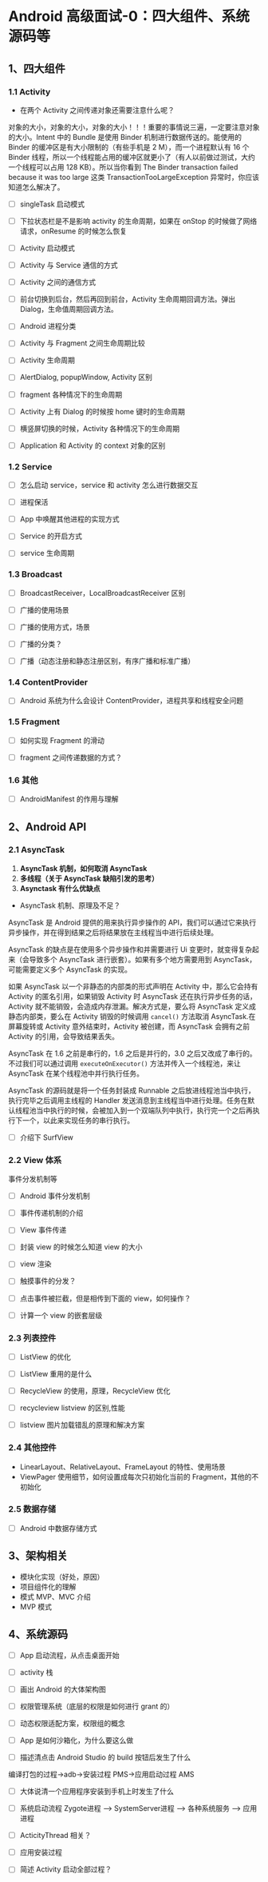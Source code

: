 # Android 高级面试-0：四大组件、系统源码等

## 1、四大组件

### 1.1 Activity

- 在两个 Activity 之间传递对象还需要注意什么呢？

对象的大小，对象的大小，对象的大小！！！重要的事情说三遍，一定要注意对象的大小。Intent 中的 Bundle 是使用 Binder 机制进行数据传送的。能使用的 Binder 的缓冲区是有大小限制的（有些手机是 2 M），而一个进程默认有 16 个 Binder 线程，所以一个线程能占用的缓冲区就更小了（有人以前做过测试，大约一个线程可以占用 128 KB）。所以当你看到 The Binder transaction failed because it was too large 这类 TransactionTooLargeException 异常时，你应该知道怎么解决了。

- [ ] singleTask 启动模式

- [ ] 下拉状态栏是不是影响 activity 的生命周期，如果在 onStop 的时候做了网络请求，onResume 的时候怎么恢复

- [ ] Activity 启动模式


- [ ] Activity 与 Service 通信的方式

- [ ] Activity 之间的通信方式

- [ ] 前台切换到后台，然后再回到前台，Activity 生命周期回调方法。弹出 Dialog，生命值周期回调方法。

- [ ] Android 进程分类

- [ ] Activity 与 Fragment 之间生命周期比较

- [ ] Activity 生命周期
- [ ] AlertDialog, popupWindow, Activity 区别
- [ ] fragment 各种情况下的生命周期
- [ ] Activity 上有 Dialog 的时候按 home 键时的生命周期
- [ ] 横竖屏切换的时候，Activity 各种情况下的生命周期
- [ ] Application 和 Activity 的 context 对象的区别


### 1.2 Service

- [ ] 怎么启动 service，service 和 activity 怎么进行数据交互

- [ ] 进程保活
- [ ] App 中唤醒其他进程的实现方式

- [ ] Service 的开启方式

- [ ] service 生命周期

### 1.3 Broadcast

- [ ] BroadcastReceiver，LocalBroadcastReceiver 区别
- [ ] 广播的使用场景

- [ ] 广播的使用方式，场景
- [ ] 广播的分类？
- [ ] 广播（动态注册和静态注册区别，有序广播和标准广播）


### 1.4 ContentProvider

- [ ] Android 系统为什么会设计 ContentProvider，进程共享和线程安全问题


### 1.5 Fragment

- [ ] 如何实现 Fragment 的滑动

- [ ] fragment 之间传递数据的方式？

### 1.6 其他

- [ ] AndroidManifest 的作用与理解

## 2、Android API

### 2.1 AsyncTask

1. **AsyncTask 机制，如何取消 AsyncTask**
2. **多线程（关于 AsyncTask 缺陷引发的思考）**
3. **Asynctask 有什么优缺点**
- AsyncTask 机制、原理及不足？

AsyncTask 是 Android 提供的用来执行异步操作的 API，我们可以通过它来执行异步操作，并在得到结果之后将结果放在主线程当中进行后续处理。

AsyncTask 的缺点是在使用多个异步操作和并需要进行 Ui 变更时，就变得复杂起来（会导致多个 AsyncTask 进行嵌套）。如果有多个地方需要用到 AsyncTask，可能需要定义多个 AsyncTask 的实现。

如果 AsyncTask 以一个非静态的内部类的形式声明在 Activity 中，那么它会持有 Activity 的匿名引用，如果销毁 Activity 时 AsyncTask 还在执行异步任务的话，Activity 就不能销毁，会造成内存泄漏。解决方式是，要么将 AsyncTask 定义成静态内部类，要么在 Activity 销毁的时候调用 `cancel()` 方法取消 AsyncTask.在屏幕旋转或 Activity 意外结束时，Activity 被创建，而 AsyncTask 会拥有之前 Activity 的引用，会导致结果丢失。

AsyncTask 在 1.6 之前是串行的，1.6 之后是并行的，3.0 之后又改成了串行的。不过我们可以通过调用 `executeOnExecutor()` 方法并传入一个线程池，来让 AsyncTask 在某个线程池中并行执行任务。

AsyncTask 的源码就是将一个任务封装成 Runnable 之后放进线程池当中执行，执行完毕之后调用主线程的 Handler 发送消息到主线程当中进行处理。任务在默认线程池当中执行的时候，会被加入到一个双端队列中执行，执行完一个之后再执行下一个，以此来实现任务的串行执行。

- [ ] 介绍下 SurfView

### 2.2 View 体系

事件分发机制等

- [ ] Android 事件分发机制
- [ ] 事件传递机制的介绍
- [ ] View 事件传递
- [ ] 封装 view 的时候怎么知道 view 的大小
- [ ] view 渲染

- [ ] 触摸事件的分发？
- [ ] 点击事件被拦截，但是相传到下面的 view，如何操作？

- [ ] 计算一个 view 的嵌套层级

### 2.3 列表控件

- [ ] ListView 的优化
- [ ] ListView 重用的是什么

- [ ] RecycleView 的使用，原理，RecycleView 优化
- [ ] recycleview listview 的区别,性能

- [ ] listview 图片加载错乱的原理和解决方案

### 2.4 其他控件

- LinearLayout、RelativeLayout、FrameLayout 的特性、使用场景
- ViewPager 使用细节，如何设置成每次只初始化当前的 Fragment，其他的不初始化

### 2.5 数据存储

- [ ] Android 中数据存储方式

## 3、架构相关

- 模块化实现（好处，原因）
- 项目组件化的理解
- 模式 MVP、MVC 介绍
- MVP 模式

## 4、系统源码

- [ ] App 启动流程，从点击桌面开始
- [ ] activity 栈


- [ ] 画出 Android 的大体架构图


- [ ] 权限管理系统（底层的权限是如何进行 grant 的）
- [ ] 动态权限适配方案，权限组的概念

- [ ] App 是如何沙箱化，为什么要这么做

- [ ] 描述清点击 Android Studio 的 build 按钮后发生了什么

编译打包的过程->adb->安装过程 PMS->应用启动过程 AMS

- [ ] 大体说清一个应用程序安装到手机上时发生了什么

- [ ] 系统启动流程 Zygote进程 –> SystemServer进程 –> 各种系统服务 –> 应用进程

- [ ] ActicityThread 相关？

- [ ] 应用安装过程

- [ ] 简述 Activity 启动全部过程？

